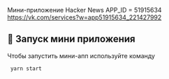 Мини-приложение Hacker News
APP_ID = 51915634
https://vk.com/services?w=app51915634_221427992

## 🚀 Запуск мини приложения

Чтобы запустить мини-апп используйте команду

```sh
 yarn start
```
